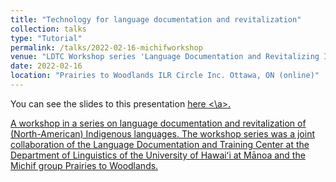 ```yaml
---
title: "Technology for language documentation and revitalization"
collection: talks
type: "Tutorial"
permalink: /talks/2022-02-16-michifworkshop
venue: "LDTC Workshop series 'Language Documentation and Revitalizing Indigenous Languages"
date: 2022-02-16
location: "Prairies to Woodlands ILR Circle Inc. Ottawa, ON (online)"
---
```



You can see the slides to this presentation <a href="https://docs.google.com/presentation/d/1uHORYMkho8CXkPb2DNfDEEDzkJ3OV82e/edit#slide=id.p1"> here <\a>.

A workshop in a series on language documentation and revitalization of (North-American) Indigenous languages. The workshop series was a joint collaboration of the Language Documentation and Training Center at the Department of Linguistics of the University of Hawaiʻi at Mānoa and the Michif group Prairies to Woodlands.
